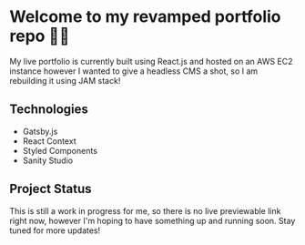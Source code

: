 # Welcome to my revamped portfolio repo 👋🏻

My live portfolio is currently built using React.js and hosted on an AWS EC2 instance
however I wanted to give a headless CMS a shot, so I am rebuilding it using JAM stack!

## Technologies

- Gatsby.js
- React Context
- Styled Components
- Sanity Studio

## Project Status

This is still a work in progress for me, so there is no live previewable link right
now, however I'm hoping to have something up and running soon.  Stay tuned for more
updates!
